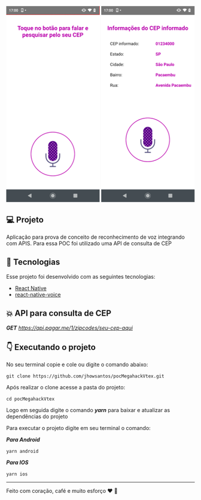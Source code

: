 <div align="center">
  <img alt="1" title="tela sem cep" src=".github/screen1.png" width='250px'/>
  <img alt="2" title="tela dados cep" src=".github/screen2.png" width='250px'/>
</div>  

## :computer: Projeto

Aplicação para prova de conceito de reconhecimento de voz integrando com APIS.
Para essa POC foi utilizado uma API de consulta de CEP

## :pushpin: Tecnologias

Esse projeto foi desenvolvido com as seguintes tecnologias:

- [React Native](https://reactnative.dev/)
- [react-native-voice](https://github.com/react-native-community/voice)


## :collision: API para consulta de CEP

__*GET*__ *https://api.pagar.me/1/zipcodes/seu-cep-aqui* 



## :point_down: Executando o projeto

No seu terminal copie e cole ou digite o comando abaixo:

```git
git clone https://github.com/jhowsantos/pocMegahackVtex.git
````

Após realizar o clone acesse a pasta do projeto:

```git
cd pocMegahackVtex
````

Logo em seguida digite o comando __*yarn*__ para baixar e atualizar as dependências do projeto

Para executar o projeto digite em seu terminal o comando:

_**Para Android**_
```terminal
yarn android
````
_**Para IOS**_
```terminal
yarn ios
````

---
Feito com coração, café e muito esforço :heart: :rocket: